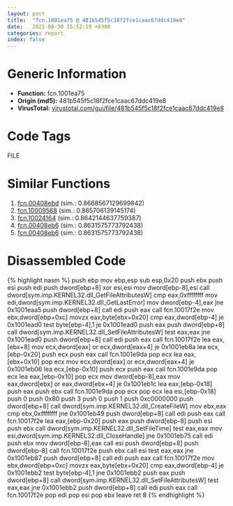 ```yaml
---
layout: post
title:  "fcn.1001ea75 @ 481b545f5c18f2fce1caac67ddc419e8"
date:   2021-08-30 15:52:19 +0300
categories: report
index: false
---
```


# Generic Information
- **Function:** fcn.1001ea75
- **Origin (md5):** 481b545f5c18f2fce1caac67ddc419e8
- **VirusTotal:** [virustotal.com/gui/file/481b545f5c18f2fce1caac67ddc419e8][virustotal_ref]

# Code Tags
<span class="tag" id="FILE">FILE</span>


# Similar Functions

1. [fcn.00408ebd][similar_1_ref] (sim.: 0.8668567129699842)
2. [fcn.10009568][similar_2_ref] (sim.: 0.865706139145174)
3. [fcn.10024164][similar_3_ref] (sim.: 0.8642144637759387)
4. [fcn.00408eb6][similar_4_ref] (sim.: 0.8631575773792438)
5. [fcn.00408eb6][similar_5_ref] (sim.: 0.8631575773792438)


# Disassembled Code

{% highlight nasm %}
push ebp
mov ebp,esp
sub esp,0x20
push ebx
push esi
push edi
push dword[ebp+8]
xor esi,esi
mov dword[ebp-8],esi
call dword[sym.imp.KERNEL32.dll_GetFileAttributesW]
cmp eax,0xffffffff
mov edi,dword[sym.imp.KERNEL32.dll_GetLastError]
mov dword[ebp-4],eax
jne 0x1001eaa5
push dword[ebp+8]
call edi
push eax
call fcn.10017f2e
mov ebx,dword[ebp+0xc]
movzx eax,byte[ebx+0x20]
cmp eax,dword[ebp-4]
je 0x1001ead0
test byte[ebp-4],1
je 0x1001ead0
push eax
push dword[ebp+8]
call dword[sym.imp.KERNEL32.dll_SetFileAttributesW]
test eax,eax
jne 0x1001ead0
push dword[ebp+8]
call edi
push eax
call fcn.10017f2e
lea eax,[ebx+8]
mov ecx,dword[eax]
or ecx,dword[eax+4]
je 0x1001eb8a
lea ecx,[ebp-0x20]
push ecx
push eax
call fcn.1001e9da
pop ecx
lea eax,[ebx+0x10]
pop ecx
mov ecx,dword[eax]
or ecx,dword[eax+4]
je 0x1001eb06
lea ecx,[ebp-0x10]
push ecx
push eax
call fcn.1001e9da
pop ecx
lea eax,[ebp-0x10]
pop ecx
mov dword[ebp-8],eax
mov eax,dword[ebx]
or eax,dword[ebx+4]
je 0x1001eb1c
lea eax,[ebp-0x18]
push eax
push ebx
call fcn.1001e9da
pop ecx
pop ecx
lea esi,[ebp-0x18]
push 0
push 0x80
push 3
push 0
push 1
push 0xc0000000
push dword[ebp+8]
call dword[sym.imp.KERNEL32.dll_CreateFileW]
mov ebx,eax
cmp ebx,0xffffffff
jne 0x1001eb49
push dword[ebp+8]
call edi
push eax
call fcn.10017f2e
lea eax,[ebp-0x20]
push eax
push dword[ebp-8]
push esi
push ebx
call dword[sym.imp.KERNEL32.dll_SetFileTime]
test eax,eax
mov esi,dword[sym.imp.KERNEL32.dll_CloseHandle]
jne 0x1001eb75
call edi
push ebx
mov dword[ebp-8],eax
call esi
push dword[ebp+8]
push dword[ebp-8]
call fcn.10017f2e
push ebx
call esi
test eax,eax
jne 0x1001eb87
push dword[ebp+8]
call edi
push eax
call fcn.10017f2e
mov ebx,dword[ebp+0xc]
movzx eax,byte[ebx+0x20]
cmp eax,dword[ebp-4]
je 0x1001ebb2
test byte[ebp-4],1
jne 0x1001ebb2
push eax
push dword[ebp+8]
call dword[sym.imp.KERNEL32.dll_SetFileAttributesW]
test eax,eax
jne 0x1001ebb2
push dword[ebp+8]
call edi
push eax
call fcn.10017f2e
pop edi
pop esi
pop ebx
leave 
ret 8
{% endhighlight %}


[similar_1_ref]: /report/fcn.00408ebd@319cf4affa41f752783e62f81908d682
[similar_2_ref]: /report/fcn.10009568@01917ef1a6330a4695a0deaf2b7bc13a
[similar_3_ref]: /report/fcn.10024164@4c3818fdf32d89a09257dbc9d3e142ea
[similar_4_ref]: /report/fcn.00408eb6@7e044e51324f9f80f4e97d8f3549c003
[similar_5_ref]: /report/fcn.00408eb6@88e03379526f823ce2de3b236adcaf80
[virustotal_ref]: https://www.virustotal.com/gui/file/481b545f5c18f2fce1caac67ddc419e8